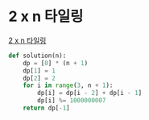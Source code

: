 # 2 x n 타일링

[2 x n 타일링](https://programmers.co.kr/learn/courses/30/lessons/12900)

```py
def solution(n):
    dp = [0] * (n + 1)
    dp[1] = 1
    dp[2] = 2
    for i in range(3, n + 1):
        dp[i] = dp[i - 2] + dp[i - 1]
        dp[i] %= 1000000007
    return dp[-1]
```

